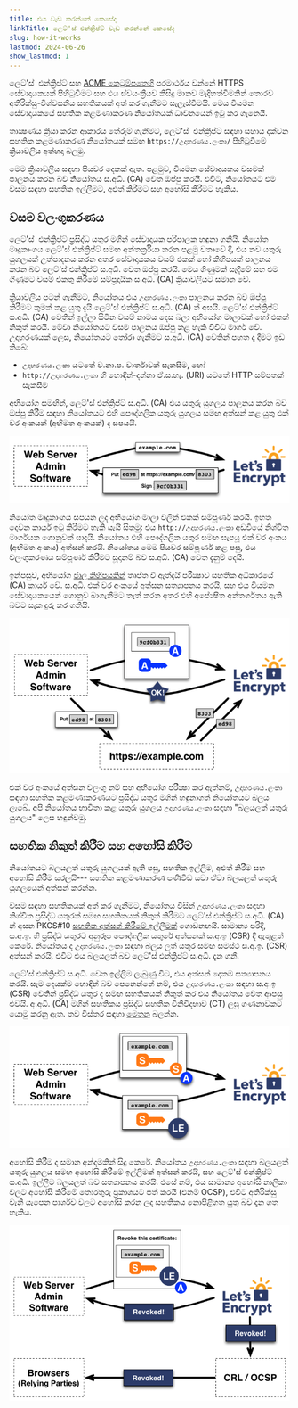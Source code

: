 ```yaml
---
title: එය වැඩ කරන්නේ කෙසේද
linkTitle: ලෙට්'ස් එන්ක්‍රිප්ට් වැඩ කරන්නේ කෙසේද
slug: how-it-works
lastmod: 2024-06-26
show_lastmod: 1
---
```



ලෙට්'ස්&nbsp; එන්ක්‍රිප්ට් සහ [ACME කෙටුම්පතෙහි](https://tools.ietf.org/html/rfc8555) පරමාර්ථය වන්නේ HTTPS සේවාදායකයක් පිහිටුවීමට සහ එය ස්වයංක්‍රීයව කිසිදු මානව මැදිහත්වීමකින් තොරව අතිරික්සු-විශ්වසනීය සහතිකයක් අත් කර ගැනීමට සැලැස්වීමයි.  මෙය වියමන සේවාදායකයේ සහතික කළමණාකරණ නියෝතයක් ධාවනයෙන් ඉටු කර ගැනෙයි.

තාක්‍ෂණය ක්‍රියා කරන ආකාරය තේරුම් ගැනීමට, ලෙට්'ස්&nbsp; එන්ක්‍රිප්ට් සඳහා සහාය දක්වන සහතික කළමණාකරණ නියෝතයක් සමඟ `https://උදාහරණය.ලංකා/` පිහිටුවීමේ ක්‍රියාවලිය අත්හදා බලමු.

මෙම ක්‍රියාවලිය සඳහා පියවර දෙකක් ඇත.  පළමුව, වියමන සේවාදායකය වසමක් පාලනය කරන බව නියෝතය ස.අධි. (CA) වෙත ඔප්පු කරයි.  එවිට, නියෝතයට එම වසම සඳහා සහතික ඉල්ලීමට, අළුත් කිරීමට සහ අහෝසි කිරීමට හැකිය.

## වසම වලංගුකරණය

ලෙට්'ස්&nbsp; එන්ක්‍රිප්ට් ප්‍රසිද්ධ යතුර මගින් සේවාදායක පරිපාලක හඳුනා ගනියි.  නියෝත මෘදුකාංගය ලෙට්'ස්&nbsp;එන්ක්‍රිප්ට් සමඟ අන්තර්ක්‍රියා කරන පළමු වතාවේ දී, එය නව යතුරු යුගලයක් උත්පාදනය කරන අතර සේවාදායකය වසම් එකක් හෝ කිහිපයක් පාලනය කරන බව ලෙට්'ස්&nbsp;එන්ක්‍රිප්ට් ස.අධි. වෙත ඔප්පු කරයි.  මෙය ගිණුමක් සෑදීමේ සහ එම ගිණුමට වසම් එකතු කිරීමේ සම්ප්‍රදායික ස.අධි. (CA) ක්‍රියාවලියට සමාන වේ.

ක්‍රියාවලිය පටන් ගැනීමට, නියෝතය එය `උදාහරණය.ලංකා` පාලනය කරන බව ඔප්පු කිරීමට කුමක් කළ යුතු දැයි ලෙට්'ස් එන්ක්‍රිප්ට් ස.අධි. (CA) න් අසයි.  ලෙට්'ස් එන්ක්‍රිප්ට් ස.අධි. (CA) වෙතින් ඉල්ලා සිටින වසම් නාමය දෙස බලා අභියෝග මාලාවක් හෝ එකක් නිකුත් කරයි.   මේවා නියෝතයට වසම පාලනය ඔප්පු කළ හැකි විවිධ මාර්ග වේ.  උදාහරණයක් ලෙස, නියෝතයට තෝරා ගැනීමට ස.අධි. (CA) වෙතින් පහත දෑ දීමට ඉඩ තිබේ:

* `උදාහරණය.ලංකා` යටතේ ව.නා.ප. වාර්තාවක් සැකසීම, හෝ
* `http://උදාහරණය.ලංකා` හි හොඳින්-දන්නා ඒ.ස.හැ. (URI) යටතේ HTTP සම්පතක් සැකසීම

අභියෝග සමඟින්, ලෙට්'ස් එන්ක්‍රිප්ට් ස.අධි. (CA) එය යතුරු යුගලය පාලනය කරන බව ඔප්පු කිරීම සඳහා නියෝතයට එහි පෞද්ගලික යතුරු යුගලය සමඟ අත්සන් කළ යුතු එක් වර අංකයක් (අභිමත අංකයක්) ද සපයයි.

<div class="howitworks-figure">
<img alt="උදාහරණය.ලංකා වලංගු කිරීමට අභියෝග ඉල්ලා සිටීම"
     src="/images/howitworks_challenge.png"/>
</div>

නියෝත මෘදුකාංගය සපයන ලද අභියෝග මාලා වලින් එකක් සම්පූර්ණ කරයි.   ඉහත දෙවන කාර්ය ඉටු කිරීමට හැකි යැයි සිතමු: එය `http://උදාහරණය.ලංකා` අඩවියේ නිශ්චිත මාර්ගයක ගොනුවක් සාදයි.  නියෝතය එහි පෞද්ගලික යතුර සමඟ සැපයූ එක් වර අංකය (අභිමත අංකය) අත්සන් කරයි.  නියෝතය මෙම පියවර සම්පූර්ණ කළ පසු, එය වලංගුකරණය සම්පූර්ණ කිරීමට සූදානම් බව ස.අධි. (CA) වෙත දැනුම් දෙයි.

ඉන්පසුව, අභියෝග [ජාල කිහිපයකින්](/2020/02/19/multi-perspective-validation) තෘප්ත වී ඇත්දැයි පරීක්‍ෂාව සහතික අධිකාරයේ (CA) කාර්ය වේ.  ස.අධි. එක් වර අංකයේ අත්සන සත්‍යාපනය කරයි, සහ එය වියමන සේවාදායකයෙන් ගොනුව බාගැනීමට තැත් කරන අතර එහි අපේක්‍ෂිත අන්තර්ගතය ඇති බවට සැක දුරු කර ගනියි.

<div class="howitworks-figure">
<img alt="උදාහරණය.ලංකා සඳහා බලය දීම වෙනුවෙන් ක්‍රියා කිරීමට ඉල්ලා සිටීම"
     src="/images/howitworks_authorization.png"/>
</div>

එක් වර අංකයේ අත්සන වලංගු නම් සහ අභියෝග පරීක්‍ෂා කර ඇත්නම්, `උදාහරණය.ලංකා` සඳහා සහතික කළමණාකරණයට ප්‍රසිද්ධ යතුර මගින් හඳුනාගත් නියෝතයට බලය ලැබේ.  අපි නියෝතය භාවිතා කළ යතුරු යුගලය `උදාහරණය.ලංකා` සඳහා "බලයලත් යතුරු යුගලය" ලෙස හඳුන්වමු.


## සහතික නිකුත් කිරීම සහ අහෝසි කිරීම

නියෝතයට බලයලත් යතුරු යුගලයක් ඇති පසු, සහතික ඉල්ලීම, අළුත් කිරීම සහ අහෝසි කිරීම සරලයි--- සහතික කළමණාකරණ පණිවිඩ යවා ඒවා බලයලත් යතුරු යුගලයෙන් අත්සන් කරන්න.

වසම සඳහා සහතිකයක් අත් කර ගැනීමට, නියෝතය විසින් `උදාහරණය.ලංකා` සඳහා නිශ්චිත ප්‍රසිද්ධ යතුරක් සමඟ සහතිකයක් නිකුත් කිරීමට ලෙට්'ස්&nbsp;එන්ක්‍රිප්ට් ස.අධි. (CA) න් අසන PKCS#10 [සහතික අත්සන් කිරීමේ ඉල්ලීමක්](https://tools.ietf.org/html/rfc2986) ගොඩනඟයි.  සාමාන්‍ය පරිදි, ස.අ.ඉ. හි ප්‍රසිද්ධ යතුරට අනුරූප පෞද්ගලික යතුරේ අත්සනක් ස.අ.ඉ (CSR) දී ඇතුළත් කෙරේ.  නියෝතය ද `උදාහරණය.ලංකා` සඳහා බලය ලත් යතුර සමඟ සමස්ථ ස.අ.ඉ. (CSR) අත්සන් කරයි, එවිට එය බලයලත් බව ලෙට්'ස්&nbsp;එන්ක්‍රිප්ට් ස.අධි. දැන ගනී.

ලෙට්'ස්&nbsp;එන්ක්‍රිප්ට් ස.අධි. වෙත ඉල්ලීම ලැබුණු විට, එය අත්සන් දෙකම සත්‍යාපනය කරයි.  සෑම දෙයක්ම හොඳින් බව පෙනෙන්නේ නම්, එය `උදාහරණය.ලංකා` සඳහා ස.අ.ඉ (CSR) වෙතින් ප්‍රසිද්ධ යතුර ද සමඟ සහතිකයක් නිකුත් කර එය නියෝතය වෙත ආපසු එවයි. අ.අධි. (CA) මගින් සහතිකය ප්‍රසිද්ධ සහතික විනිවිදභාව (CT) ලඝු ගණනාවකට යොමු කරනු ඇත. තව විස්තර සඳහා [මෙතන](https://certificate.transparency.dev/howctworks/#pki) බලන්න.

<div class="howitworks-figure">
<img alt="උදාහරණය.ලංකා සඳහා සහතිකයක් ඉල්ලීම"
     src="/images/howitworks_certificate.png"/>
</div>

අහෝසි කිරීම ද සමාන අන්දමකින් සිදු කෙරේ.  නියෝතය `උදාහරණය.ලංකා` සඳහා බලයලත් යතුරු යුගලය සමඟ අහෝසි කිරීමේ ඉල්ලීමක් අත්සන් කරයි, සහ ලෙට්'ස්&nbsp;එන්ක්‍රිප්ට් ස.අධි. ඉල්ලීම බලයලත් බව සත්‍යාපනය කරයි.  එසේ නම්, එය සාමාන්‍ය අහෝසි නාලිකා වලට අහෝසි කිරීමේ තොරතුරු ප්‍රකාශයට පත් කරයි (එනම් OCSP), එවිට අතිරික්සු වැනි යැපෙන පාර්ශව වලට අහෝසි කරන ලද සහතිකය නොපිළිගත යුතු බව දැන ගත හැකිය.

<div class="howitworks-figure">
<img alt="උදාහරණය.ලංකා සඳහා සහතිකයක් අහෝසි කිරීමට ඉල්ලීම"
     src="/images/howitworks_revocation.png"/>
</div>

